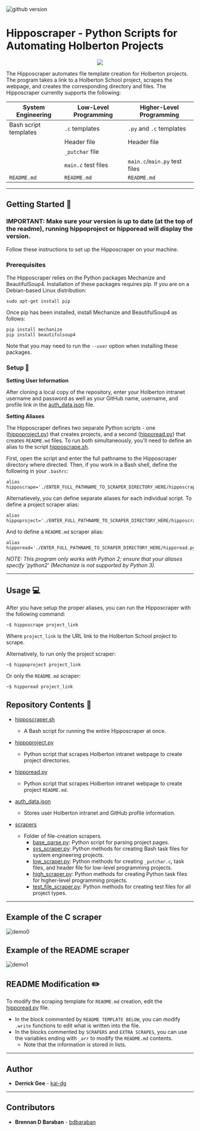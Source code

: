 ![github version](https://d25lcipzij17d.cloudfront.net/badge.svg?id=gh&type=6&v=1.0.3&x2=0)
# Hipposcraper - Python Scripts for Automating Holberton Projects

<p align="center">
  <img src="http://www.holbertonschool.com/holberton-logo.png">
</p>

The Hipposcraper automates file template creation for Holberton projects. The 
program takes a link to a Holberton School project, scrapes the webpage, and 
creates the corresponding directory and files. The Hipposcraper currently supports 
the following: 

| System Engineering    | Low-Level Programming | Higher-Level Programming      |
| --------------------- | --------------------- | ----------------------------- |
| Bash script templates | `.c` templates        | `.py` and `.c` templates      |
|                       | Header file           | Header file                   |
|                       | `_putchar` file       |                               |
|                       | `main.c` test files   | `main.c`/`main.py` test files |
| `README.md`           | `README.md`           | `README.md`                   |

---

## Getting Started :wrench:

### IMPORTANT: Make sure your version is up to date (at the top of the readme), running hippoproject or hipporead will display the version.

Follow these instructions to set up the Hipposcraper on your machine.

### Prerequisites

The Hipposcraper relies on the Python packages Mechanize and BeautifulSoup4. 
Installation of these packages requires pip. If you are on a Debian-based Linux 
distribution:

```
sudo apt-get install pip
```

Once pip has been installed, install Mechanize and BeautifulSoup4 as follows:

```
pip install mechanize
pip install beautifulsoup4
```

Note that you may need to run the `--user` option when installing these packages.

### Setup :key:

**Setting User Information**

After cloning a local copy of the repository, enter your Holberton intranet 
username and password as well as your GitHub name, username, and profile link 
in the [auth_data.json](./auth_data.json) file.

**Setting Aliases**

The Hipposcraper defines two separate Python scripts - one 
([hippoproject.py](./hippoproject.py)) that creates projects, 
and a second ([hipporead.py](./hipporead.py)) that creates 
`README.md` files. To run both simultaneously, you'll need to define an alias 
to the script [hipposcrape.sh](./hipposcrape.sh).

First, open the script and enter the full pathname to the Hipposcraper 
directory where directed. Then, if you work in a Bash shell, define the 
following in your `.bashrc`:

```
alias hipposcrape='./ENTER_FULL_PATHNAME_TO_SCRAPER_DIRECTORY_HERE/hipposcrape.sh'
```

Alternatievely, you can define separate aliases for each individual script. To 
define a project scraper alias:

```
alias hippoproject='./ENTER_FULL_PATHNAME_TO_SCRAPER_DIRECTORY_HERE/hipposcraper.py'
```

And to define a `README.md` scraper alias:

```
alias hipporead='./ENTER_FULL_PATHNAME_TO_SCRAPER_DIRECTORY_HERE/hipporead.py'
```

*NOTE: This program only works with Python 2; ensure that your aliases 
specify 'python2' (Mechanize is not supported by Python 3).*

---

## Usage :computer:

After you have setup the proper aliases, you can run the Hipposcraper with the 
following command:

```
~$ hipposcrape project_link
```

Where `project_link` is the URL link to the Holberton School project to scrape.

Alternatively, to run only the project scraper:

```
~$ hippoproject project_link
```

Or only the `README.md` scraper:

```
~$ hipporead project_link
```

## Repository Contents :file_folder:

* [hipposcraper.sh](./hipposcraper.sh)
  * A Bash script for running the entire Hipposcraper at once.

* [hippoproject.py](./hippoproject.py)
  * Python script that scrapes Holberton intranet webpage to create project 
directories.

* [hipporead.py](./hipporead.py)
  * Python script that scrapes Holberton intranet webpage to create project 
`README.md`.

* [auth_data.json](./auth_data.json)
  * Stores user Holberton intranet and GitHub profile information.

* [scrapers](./scrapers)
  * Folder of file-creation scrapers.
    * [base_parse.py](./scrapers/base_parse.py): Python script for parsing project pages.
    * [sys_scraper.py](./scrapers/sys_scraper.py): Python methods for creating 
Bash task files for system engineering projects.
    * [low_scraper.py](./scrapers/low_scraper.py): Python methods for creating 
`_putchar.c`, task files, and header file for low-level programming projects.
    * [high_scraper.py](./scrapers/high_scraper.py): Python methods for creating 
Python task files for higher-level programming projects.
    * [test_file_scraper.py](./scrapers/test_file_scraper.py): Python methods for creating 
test files for all project types.

---

## Example of the C scraper

![demo0](https://i.imgur.com/oB08uzF.png)

## Example of the README scraper

![demo1](https://i.imgur.com/6qaC92l.jpg)

## README Modification :pencil2:
To modify the scraping template for `README.md` creation, edit the 
[hipporead.py](./hipporead.py) file.
* In the block commented by `README TEMPLATE BELOW`, you can modify `.write` 
functions to edit what is written into the file.
* In the blocks commented by `SCRAPERS` and `EXTRA SCRAPES`, you can use the 
variables ending with `_arr` to modify the `README.md` contents.
  * Note that the information is stored in lists.

---

## Author
* **Derrick Gee** - [kai-dg](https://github.com/kai-dg)

---

## Contributors
* **Brennan D Baraban** - [bdbaraban](https://github.com/bdbaraban)

